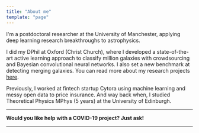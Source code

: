 ```yaml
---
title: "About me"
template: "page"
---
```


I'm a postdoctoral researcher at the University of Manchester, applying deep learning research breakthroughs to astrophysics.


I did my DPhil at Oxford (Christ Church), where I developed a state-of-the-art active learning approach to classify  million galaxies with crowdsourcing and Bayesian convolutional neural networks. I also set a new benchmark at detecting merging galaxies. You can read more about my research projects [here](/pages/research).
<!-- https://medium.com/@sgpropguide/relative-page-links-in-markdown-files-within-gatsby-1f56ce69d06c -->

Previously, I worked at fintech startup Cytora using machine learning and messy open data to price insurance. And way back when, I studied Theoretical Physics MPhys (5 years) at the University of Edinburgh.

---
**Would you like help with a COVID-19 project? Just ask!**

---
